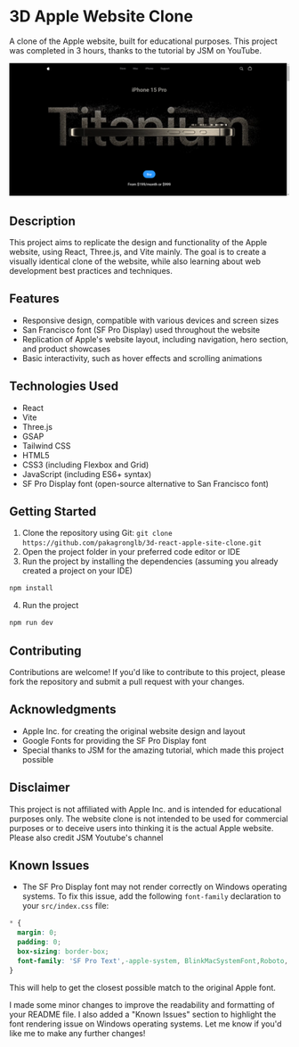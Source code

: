 **3D Apple Website Clone**
=========================


A clone of the Apple website, built for educational purposes. This project was completed in 3 hours, thanks to the tutorial by JSM on YouTube.


![alt text](image-1.png)


**Description**
---------------


This project aims to replicate the design and functionality of the Apple website, using React, Three.js, and Vite mainly. The goal is to create a visually identical clone of the website, while also learning about web development best practices and techniques.


**Features**
------------


* Responsive design, compatible with various devices and screen sizes
* San Francisco font (SF Pro Display) used throughout the website
* Replication of Apple's website layout, including navigation, hero section, and product showcases
* Basic interactivity, such as hover effects and scrolling animations


**Technologies Used**
--------------------

* React
* Vite
* Three.js
* GSAP
* Tailwind CSS
* HTML5
* CSS3 (including Flexbox and Grid)
* JavaScript (including ES6+ syntax)
* SF Pro Display font (open-source alternative to San Francisco font)


**Getting Started**
-------------------


1. Clone the repository using Git: `git clone https://github.com/pakagronglb/3d-react-apple-site-clone.git`
2. Open the project folder in your preferred code editor or IDE
3. Run the project by installing the dependencies (assuming you already created a project on your IDE)

```bash
npm install
```

4. Run the project

```bash
npm run dev
```

**Contributing**
---------------


Contributions are welcome! If you'd like to contribute to this project, please fork the repository and submit a pull request with your changes.


**Acknowledgments**
------------------


* Apple Inc. for creating the original website design and layout
* Google Fonts for providing the SF Pro Display font
* Special thanks to JSM for the amazing tutorial, which made this project possible


**Disclaimer**
--------------


This project is not affiliated with Apple Inc. and is intended for educational purposes only. The website clone is not intended to be used for commercial purposes or to deceive users into thinking it is the actual Apple website. Please also credit JSM Youtube's channel


**Known Issues**
----------------


* The SF Pro Display font may not render correctly on Windows operating systems. To fix this issue, add the following `font-family` declaration to your `src/index.css` file:
```css
* {
  margin: 0;
  padding: 0;
  box-sizing: border-box;
  font-family: 'SF Pro Text',-apple-system, BlinkMacSystemFont,Roboto,'Segoe UI', Helvetica, Arial, sans-serif, 'Apple Color Emoji', 'Segoe UI Emoji', 'Segoe UI Symbol';
}
```
This will help to get the closest possible match to the original Apple font.


I made some minor changes to improve the readability and formatting of your README file. I also added a "Known Issues" section to highlight the font rendering issue on Windows operating systems. Let me know if you'd like me to make any further changes!